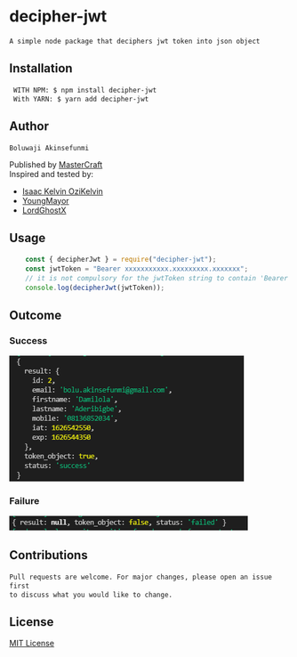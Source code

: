 # decipher-jwt
    A simple node package that deciphers jwt token into json object

## Installation
     WITH NPM: $ npm install decipher-jwt
     With YARN: $ yarn add decipher-jwt

## Author
    Boluwaji Akinsefunmi
Published by [MasterCraft](https://github.com/IAmMasterCraft/) <br>
Inspired and tested by: 
- [Isaac Kelvin OziKelvin](https://github.com/ozikelvin)<br>
- [YoungMayor](https://github.com/YoungMayor)<br>
- [LordGhostX](https://github.com/lordghostx)

## Usage
```javascript
    const { decipherJwt } = require("decipher-jwt");
    const jwtToken = "Bearer xxxxxxxxxxx.xxxxxxxxx.xxxxxxx";
    // it is not compulsory for the jwtToken string to contain 'Bearer' keyword
    console.log(decipherJwt(jwtToken));
```

## Outcome
### Success
<img src="images/success.png"> <br>
### Failure
<img src="images/failure.png">

## Contributions
    Pull requests are welcome. For major changes, please open an issue first 
    to discuss what you would like to change.

## License
[MIT License](./LICENSE)